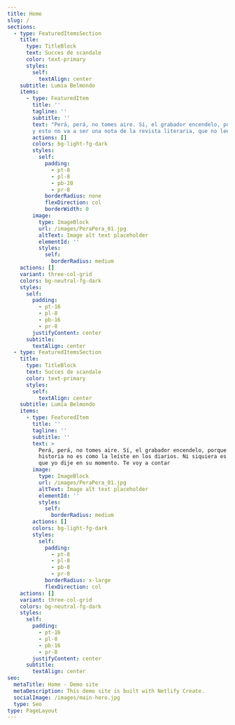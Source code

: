```yaml
---
title: Home
slug: /
sections:
  - type: FeaturedItemsSection
    title:
      type: TitleBlock
      text: Succes de scandale
      color: text-primary
      styles:
        self:
          textAlign: center
    subtitle: Lumía Belmondo
    items:
      - type: FeaturedItem
        title: ''
        tagline: ''
        subtitle: ''
        text: "Perá, perá, no tomes aire. Sí, el grabador encendelo, porque la historia no es como la leíste en los diarios. Ni siquiera es así lo que yo dije en su momento. Te voy a contar otra historia
        y esto no va a ser una nota de la revista literaria, que no lee nadie. Ya hablé con Quirchbaun. Va a la tapa de la revista del domingo. Y más vale que te salga bien porque lo que te voy a contar es gordo… Bah, qué sé yo, supongo que cambiará un poco la perspectiva. Entonces, primero dejá que te cuente cómo fue y después vos me preguntás lo que quieras.\n\nAdemás, el laburo fijo que tenía era de lo más opaco. Era corrector en Perfil. Estábamos al fondo, detrás de un biombo, no le importábamos a nadie en la redacción. Salvo, claro, cuando se nos escapaba algún error groso. Es ingrato el oficio de corrector. En ese momento, yo pensaba que era lógico que no nos dieran bola. En ese rincón oscuro y poco ventilado, habían rejuntado a un par de tipos y un par de minas que no tenían la más mínima pretensión, completos acomodaticios, que no solo hacían un laburo chato y automático para ganarse el mango sin mucha imaginación, sino que en lo personal eran planos, pura superficie. Yo no, claro. Yo había ido a parar ahí porque la cosa estaba jodida, porque gracias a que laburaba solo los fines de semana, podía dedicar más tiempo a escribir notas y novelas. Soberbia de pendejo.\n\nMe merecí bien la patada que yo mismo me di en el culo. Porque sí, la cárcel fue una experiencia transformadora si lo ponemos en términos de autoayuda; pero en criollo, fue una cagada. Como te contaba, contraté un abogado más o menos, que no me costó tanto porque me declaré culpable, pero tuve que vender el auto para pagarle. Una tarde me entrevisto con el tipo este y me dice que mi vieja le contó que la habían llamado de Tusquets para preguntarle si era verdad que tenía novelas escritas, que estaban interesados en evaluarlas. Parece que con todo el quilombo de la acusación,\_\_Clarín había republicado dos notas y un relato inédito que tuvieron buena repercusión. ¿Vos mentendés? No sé si se captará ahora, que hay un par de editoras multinacionales y un reguero de editoriales chicas; algunas buenas, otras dudosas, todas cobran a los autores por publicar tiradas de 200 ejemplares. Una de las grandes, de las buenas, estaba tocando a mi puerta. Era la editorial que había publicado a Gabo, a Kundera, a Irving, a Sciascia, ¡cómo carajo no iba a querer entregarles todos esos manuscritos que gastaban mi escritorio!\_\n\nEntonces, una tarde me di cuenta de que a lo mejor era la oportunidad de mi vida para darme a conocer, pero con seguridad se me escapaba si no la sabía manejar. Succès de scandale le decían los franceses en la Belle Èpoque. Sería\_\_mi baudellairazo. Solo tenía que poder manejar la temperatura del revuelo público, porque nadie iba a querer leer a un asesino sanguinario, demente, perverso. O sí, qué sé yo; en los últimos años nos hemos sorprendido mucho con la plasticidad de los límites del público. Pero esa era otra época, no había tanta corrección (a)política —ponelo con la a entre paréntesis, que es como escribe esta gente—, perduraba un halo romántico sobre los escritores, la gente se pensaba que había que sufrir para hacer arte... ¿Todavía lo piensa? Puede ser. El punto es que tenía que construir mi maldición y sostenerla.\n\nTuve tiempo para pensar la historia. Los días en la comisaría fueron ásperos y tan ociosos como productivos. Tenía que armarla bien. El problema era que yo no hago realismo, no me sale. Si te contara los desvaríos que descarté... Por suerte, me di cuenta de que tenía que ser lo más simple posible, sin vueltas, para no cometer errores. La autopsia de Ramos fue un insumo fundamental. El tipo había muerto por una contusión en la cabeza producto de una caída. Aparentemente, se había golpeado con una mesa de roble al desplomarse sin atajarse de ninguna manera. Pero además, habían encontrado un porcentaje alto de alcohol en sangre y diazepam, Valium. Todo esto era igual a un accidente doméstico, pero el portero me había visto entrar al edificio y el vecino de al lado nos había escuchado discutir. Entonces, aproveché todo esto para inventar una historia sencilla, verosímil.\n\nAdmití la discusión y le busqué una causa creíble. Dije que fui a verlo para advertirle que iba a iniciar acciones legales por plagio, porque \"El desacierto\" reproducía el argumento de un cuento que yo había escrito hacía diez años cuando asistía a su taller. Dije que discutimos por eso, que en un arranque de furia lo empujé, que el tipo no atinó a frenarse ni a agarrarse de nada, que se dió contra el escritorio, que quedó desvanecido. Yo me asusté y me fui rápido; suponía que la mujer lo encontraría pronto. Me pidieron las hojas del manuscrito de mi cuento para verificar el plagio, pero dije que las quemé y tiré las cenizas esa misma noche, por miedo.\n\nDieron vueltas para condenarme: que la confesión no alcanzaba, que el accidente doméstico, que las pericias, que no tenía signos de golpes, que si cayó así o asá. Pero había presión del periodismo. Ojo, era distinto que ahora; ya había pasado lo del jarrón de Coppola, pero no había conventillo mediático en cadena. Igual, la presión estaba y se hacía notar. Los periodistas no podían entender que dos intelectuales de voz pausada y vocabulario refinado se hubieran ido a las manos. Como si la palabra te eximiera de la emoción. Al final pasó lo que yo había calculado: homicidio preterintencional, porque la muerte fue el resultado del accionar mío como autor del hecho, de la víctima por haber ingerido tranquilizantes y del infortunio, es decir, ese escritorio que parecía de titanio más que de madera. Te estoy sintetizando el fallo. Me condenaron a tres años de prisión efectiva; con todo, estuve adentro un año, ocho meses y monedas.\n\nNo me pidas que te cuente cómo fue. Ya te dije que no me sale el realismo, no es lo mío; es más, me niego. Para eso, mirate El marginal o alguna otra de Caetano o de Trapero; algunas cosas están exageradas, otras caricaturizadas, pero es más o menos así. A mí no me pidas que te narre nada que contenga tanta realidad. No puedo. Se me desgrana por todos lados. Yo te tengo que contar algo que sea inventado, para poder darle forma, molderalo. Puede ser factible, posible de ser real a veces, pero tengo que planificarlo de principio a fin para poder controlarlo. Cuando salió mi primera novela, un crítico dijo que mi prosa mantenía un fino equilibrio entre Viñas y Cortázar. Menos mal que apuntó a los dos: no podría amasar la realidad como Viñas ni flashearla tanto como Cortázar. Es un tratamiento fantástico de lo real lo que hago, ¿me explico?, en la línea de Rulfo. Quedaría más cool decir en la línea de Faulker, pero sería muy pendejo saltearme la vuelta que se le dio por estos lados.\n\nEra por eso que discutimos con Ramos. No hubo ningún plagio. Era imposible, justamente, porque nunca pude hacer realismo como él. El tipo me dijo que yo no había entendido nada en tantos años de taller, que no podía ser que escribiera tantas huevadas, que hay que escribir con los pies sobre la tierra, que hay que prestarle la voz a los que no la tienen porque se venían tiempos difíciles. Yo le respondí que escribía lo que se me cantaba, como todos los que escriben, incluido él; que efectivamente no había aprendido nada en tantos años de taller, porque a quién se le ocurre que se podía aprender algo de leer tu cuento en voz alta para que cinco aprendices más te lo hicieran mierda en cinco minutos con el asentimiento del “maestro”; que no sólo un taller literario, sino cualquier instancia pedagógica, exige la generosidad de transmitir con claridad técnicas, experiencias y procedimientos, no la práctica resentida de una crítica en banda.\n\nYo era un pibe, durante años fui a ese taller tratando de encajar, de escribir algo bueno. Pero no hago realismo y las veces que traté, se me escapa la trama, se desarma, se disgrega. Y ellos eran despiadados. Años traté. Hasta que entendí, me di cuenta de que no podía, que no estaba en mi naturaleza, que perseguía un imposible. Entonces empecé a escribir lo que se me cantó y ahí pude respirar. Por eso discutimos, porque el tipo no podía reconocerme como su discípulo, cuando yo ya lo había negado como maestro. Pero quién iba a entender si yo declaraba eso. Iban a darle alguna interpretación emocional extraña.\n\nAhora, te digo, yo ya lo había liquidado antes de entrar a su casa esa tarde. Ya había barrido su influencia de mi escritura porque me había dado cuenta de que mi poética estaba en las antípodas de la de Ramos. Es como dice uno de los posestructuralistas —ahora no me acuerdo cuál, cuando llego a casa lo gugleo y te mando el nombre—: todos tenemos una deuda de nacimiento por haber recibido el don gratuito de la existencia; pero para los poetas, la deuda es doble, por la existencia y por alzar gratuitamente la voz. A quién le importa lo que decimos y por qué habría de importarle a alguien, si es una palabra sin utilidad, sin propósito, sin función. Tenemos una deuda entonces por ocupar un lugar o cumplir con una tarea que nadie requirió. Ahora, yo ya pagué el parricido con esa cana y también pagué mi deuda con la literatura.\_\n\nAhí te tiré el titular de la nota, no te podés quejar. Ya arreglé con el fotógrafo, viene el viernes a la mañana. Escribí bien, que va a la tapa de la revista del domingo. Hay que seguir vendiendo libros. Bueno, decime, ¿qué me querés preguntar?\n"
        actions: []
        colors: bg-light-fg-dark
        styles:
          self:
            padding:
              - pt-8
              - pl-8
              - pb-20
              - pr-8
            borderRadius: none
            flexDirection: col
            borderWidth: 0
        image:
          type: ImageBlock
          url: /images/PeraPera_01.jpg
          altText: Image alt text placeholder
          elementId: ''
          styles:
            self:
              borderRadius: medium
    actions: []
    variant: three-col-grid
    colors: bg-neutral-fg-dark
    styles:
      self:
        padding:
          - pt-16
          - pl-8
          - pb-16
          - pr-8
        justifyContent: center
      subtitle:
        textAlign: center
  - type: FeaturedItemsSection
    title:
      type: TitleBlock
      text: Succes de scandale
      color: text-primary
      styles:
        self:
          textAlign: center
    subtitle: Lumía Belmondo
    items:
      - type: FeaturedItem
        title: ''
        tagline: ''
        subtitle: ''
        text: >
          Perá, perá, no tomes aire. Sí, el grabador encendelo, porque la
          historia no es como la leíste en los diarios. Ni siquiera es así lo
          que yo dije en su momento. Te voy a contar 
        image:
          type: ImageBlock
          url: /images/PeraPera_01.jpg
          altText: Image alt text placeholder
          elementId: ''
          styles:
            self:
              borderRadius: medium
        actions: []
        colors: bg-light-fg-dark
        styles:
          self:
            padding:
              - pt-8
              - pl-8
              - pb-8
              - pr-8
            borderRadius: x-large
            flexDirection: col
    actions: []
    variant: three-col-grid
    colors: bg-neutral-fg-dark
    styles:
      self:
        padding:
          - pt-16
          - pl-8
          - pb-16
          - pr-8
        justifyContent: center
      subtitle:
        textAlign: center
seo:
  metaTitle: Home - Demo site
  metaDescription: This demo site is built with Netlify Create.
  socialImage: /images/main-hero.jpg
  type: Seo
type: PageLayout
---
```

